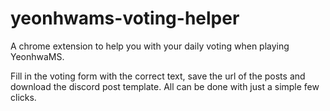 # yeonhwams-voting-helper

A chrome extension to help you with your daily voting when playing YeonhwaMS.

Fill in the voting form with the correct text, save the url of the posts and download the discord post template. All can be done with just a simple few clicks.
